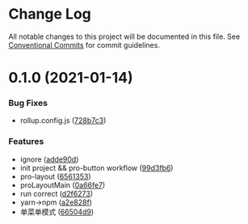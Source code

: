 # Change Log

All notable changes to this project will be documented in this file.
See [Conventional Commits](https://conventionalcommits.org) for commit guidelines.

# 0.1.0 (2021-01-14)


### Bug Fixes

* rollup.config.js ([728b7c3](https://github.com/wangbing0417/pro-components/commit/728b7c3b0839dc2d3377be243ae2bf6e39f5d176))


### Features

* ignore ([adde90d](https://github.com/wangbing0417/pro-components/commit/adde90d537cd2752ef1837ecf3130e482e633737))
* init project  && pro-button workflow ([99d3fb6](https://github.com/wangbing0417/pro-components/commit/99d3fb649da60660f37138e10c550355d086f135))
* pro-layout ([6561353](https://github.com/wangbing0417/pro-components/commit/65613533123c2b30ed2f4a09843c8fdec41cf06e))
* proLayoutMain ([0a66fe7](https://github.com/wangbing0417/pro-components/commit/0a66fe70bbe32c665f12234378c8a652677cd528))
* run correct ([d2f6273](https://github.com/wangbing0417/pro-components/commit/d2f6273e8ca71db4a25d971335e7a535580c4a03))
* yarn->npm ([a2e828f](https://github.com/wangbing0417/pro-components/commit/a2e828f7acb7e3d772f29230dde15fb65bb8bdee))
* 单菜单模式 ([66504d9](https://github.com/wangbing0417/pro-components/commit/66504d90981591a0657cf48fa053d5e7dc25eac0))

